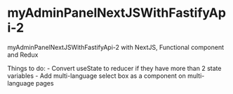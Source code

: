 # myAdminPanelNextJSWithFastifyApi-2
myAdminPanelNextJSWithFastifyApi-2 with NextJS, Functional component and Redux

Things to do:
    - Convert useState to reducer if they have more than 2 state variables
    - Add multi-language select box as a component on multi-language pages